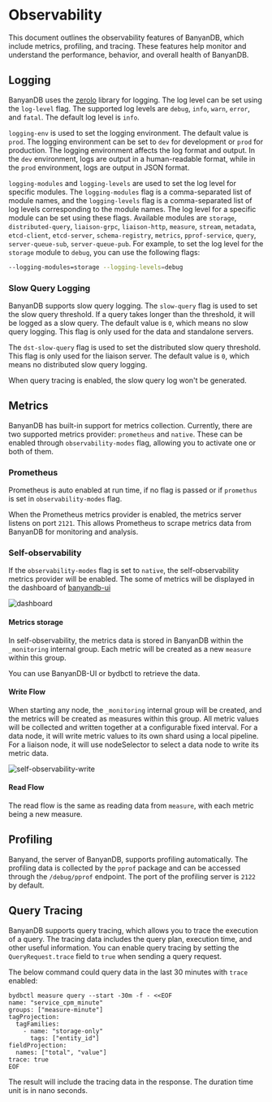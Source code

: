 # Observability

This document outlines the observability features of BanyanDB, which include metrics, profiling, and tracing. These features help monitor and understand the performance, behavior, and overall health of BanyanDB.

## Logging

BanyanDB uses the [zerolo](https://github.com/rs/zerolog) library for logging. The log level can be set using the `log-level` flag. The supported log levels are `debug`, `info`, `warn`, `error`, and `fatal`. The default log level is `info`.

`logging-env` is used to set the logging environment. The default value is `prod`. The logging environment can be set to `dev` for development or `prod` for production. The logging environment affects the log format and output. In the `dev` environment, logs are output in a human-readable format, while in the `prod` environment, logs are output in JSON format.

`logging-modules` and `logging-levels` are used to set the log level for specific modules. The `logging-modules` flag is a comma-separated list of module names, and the `logging-levels` flag is a comma-separated list of log levels corresponding to the module names. The log level for a specific module can be set using these flags. Available modules are `storage`, `distributed-query`, `liaison-grpc`, `liaison-http`, `measure`, `stream`, `metadata`, `etcd-client`, `etcd-server`, `schema-registry`, `metrics`, `pprof-service`, `query`, `server-queue-sub`, `server-queue-pub`. For example, to set the log level for the `storage` module to `debug`, you can use the following flags:

```sh
--logging-modules=storage --logging-levels=debug
```

### Slow Query Logging

BanyanDB supports slow query logging. The `slow-query` flag is used to set the slow query threshold. If a query takes longer than the threshold, it will be logged as a slow query. The default value is `0`, which means no slow query logging. This flag is only used for the data and standalone servers.

The `dst-slow-query` flag is used to set the distributed slow query threshold. This flag is only used for the liaison server. The default value is `0`, which means no distributed slow query logging.

When query tracing is enabled, the slow query log won't be generated.

## Metrics

BanyanDB has built-in support for metrics collection. Currently, there are two supported metrics provider: `prometheus` and `native`. These can be enabled through `observability-modes` flag, allowing you to activate one or both of them.

### Prometheus

Prometheus is auto enabled at run time, if no flag is passed or if `promethus` is set in `observability-modes` flag.

When the Prometheus metrics provider is enabled, the metrics server listens on port `2121`. This allows Prometheus to scrape metrics data from BanyanDB for monitoring and analysis.

### Self-observability

If the `observability-modes` flag is set to `native`, the self-observability metrics provider will be enabled. The some of metrics will be displayed in the dashboard of [banyandb-ui](http://localhost:17913/) 

![dashboard](https://skywalking.apache.org/doc-graph/banyandb/v0.7.0/dashboard.png)

#### Metrics storage

In self-observability, the metrics data is stored in BanyanDB within the ` _monitoring` internal group. Each metric will be created as a new `measure` within this group.

You can use BanyanDB-UI or bydbctl to retrieve the data.

#### Write Flow

When starting any node, the `_monitoring` internal group will be created, and the metrics will be created as measures within this group. All metric values will be collected and written together at a configurable fixed interval. For a data node, it will write metric values to its own shard using a local pipeline. For a liaison node, it will use nodeSelector to select a data node to write its metric data.

![self-observability-write](https://skywalking.apache.org/doc-graph/banyandb/v0.7.0/self-observability-write.png)

#### Read Flow

The read flow is the same as reading data from `measure`, with each metric being a new measure.

## Profiling

Banyand, the server of BanyanDB, supports profiling automatically. The profiling data is collected by the `pprof` package and can be accessed through the `/debug/pprof` endpoint. The port of the profiling server is `2122` by default.

## Query Tracing

BanyanDB supports query tracing, which allows you to trace the execution of a query. The tracing data includes the query plan, execution time, and other useful information. You can enable query tracing by setting the `QueryRequest.trace` field to `true` when sending a query request.

The below command could query data in the last 30 minutes with `trace` enabled:

```shell
bydbctl measure query --start -30m -f - <<EOF
name: "service_cpm_minute"
groups: ["measure-minute"]
tagProjection:
  tagFamilies:
    - name: "storage-only"
      tags: ["entity_id"]
fieldProjection:
  names: ["total", "value"]
trace: true
EOF
```

The result will include the tracing data in the response. The duration time unit is in nano seconds.
